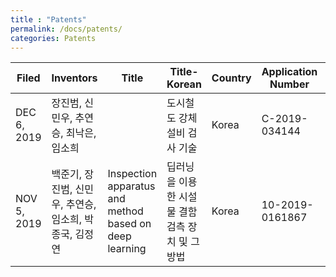 ```yaml
---
title : "Patents"
permalink: /docs/patents/
categories: Patents
---
```


|Filed|Inventors|Title|Title-Korean|Country|Application Number|Assignee|
|---|---|---|---|---|---|---|
|DEC 6, 2019|장진범, 신민우, 추연승, 최낙은, 임소희||도시철도 강체설비 검사 기술|Korea|C-2019-034144|중앙대학교 산학협력단|
|NOV 5, 2019|백준기, 장진범, 신민우, 추연승, 임소희, 박종국, 김정연|Inspection apparatus and method based on deep learning|딥러닝을 이용한 시설물 결함 검측 장치 및 그 방법|Korea|	10-2019-0161867|CAU, 2iSYS|

